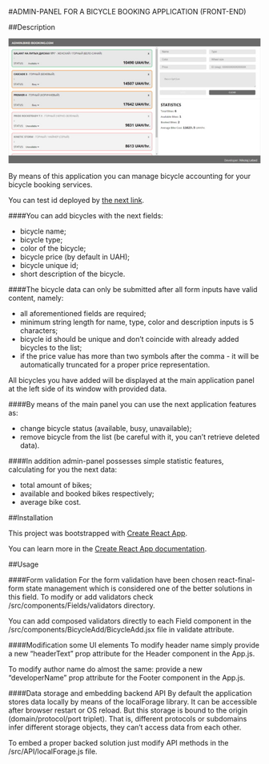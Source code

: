 #ADMIN-PANEL FOR A BICYCLE BOOKING APPLICATION (FRONT-END)

##Description

![GitHub Logo](public/bike-booking.jpg)

By means of this application you can manage bicycle accounting for your bicycle booking services.

You can test id deployed by [the next link](http://iNikolas.github.io/admin-panel-for-bicycle-booking-service).

####You can add bicycles with the next fields:

* bicycle name;
* bicycle type;
* color of the bicycle;
* bicycle price (by default in UAH);
* bicycle unique id;
* short description of the bicycle.

####The bicycle data can only be submitted after all form inputs have valid content, namely:

* all aforementioned fields are required;
* minimum string length for name, type, color and description inputs is 5 characters;
* bicycle id  should be unique and don’t coincide with already added bicycles to the list;
* if the price value has more than two symbols after the comma - it will be automatically truncated for a proper price representation.

All bicycles you have added will be displayed at the main application panel at the left side of its window with provided data. 

####By means of the main panel you can use the next application features as:

* change bicycle status (available, busy, unavailable);
* remove bicycle from the list (be careful with it, you can’t retrieve deleted data).

####In addition admin-panel possesses simple statistic features, calculating for you the next data:

* total amount of bikes;
* available and booked bikes respectively;
* average bike cost.

##Installation

This project was bootstrapped with [Create React App](https://github.com/facebook/create-react-app).

You can learn more in the [Create React App documentation](https://facebook.github.io/create-react-app/docs/getting-started).

##Usage

####Form validation
For the form validation have been chosen react-final-form state management which is considered one of the better solutions in this field. To modify or add validators check /src/components/Fields/validators directory.

You can add composed validators directly to each Field component in the /src/components/BicycleAdd/BicycleAdd.jsx file in validate attribute.

####Modification some UI elements
To modify header name simply provide a new “headerText” prop attribute for the Header component in the App.js.

To modify author name do almost the same: provide a new “developerName” prop attribute for the Footer component in the App.js.

####Data storage and embedding backend API
By default the application stores data locally by means of the localForage library. It can be accessible after browser restart or OS reload. But this storage is bound to the origin (domain/protocol/port triplet). That is, different protocols or subdomains infer different storage objects, they can’t access data from each other. 

To embed a proper backed solution just modify API methods in the /src/API/localForage.js file. 